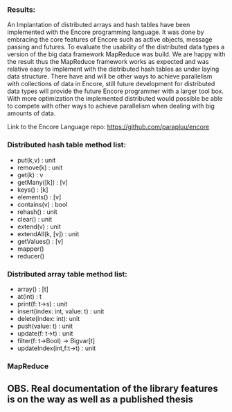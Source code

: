 ### Results:
An Implantation of distributed arrays and hash tables have been implemented with the Encore programming language. It was done by embracing the core features of Encore such as active objects, message passing and futures. To evaluate the usability of the distributed data types a version of the big data framework MapReduce was build. We are happy with the result thus the MapReduce framework works as expected and was relative easy to implement with the distributed hash tables as under laying data structure. There have and will be other ways to achieve parallelism with collections of data in Encore, still future development for distributed data types will provide the future Encore programmer with a larger tool box. With more optimization the implemented distributed would possible be able to compete with other ways to achieve parallelism when dealing with big amounts of data.

Link to the Encore Language repo: https://github.com/parapluu/encore

### Distributed hash table method list:
* put(k,v) : unit
* remove(k) : unit
* get(k) : v
* getMany([k]) : [v]
* keys() : [k]
* elements() : [v]
* contains(v) : bool
* rehash() : unit
* clear() : unit
* extend(v) : unit
* extendAll(k, [v]) : unit
* getValues() : [v]
* mapper()
* reducer()

### Distributed array table method list:
* array() : [t]
* at(int) : t
* print(f: t->s) : unit
* insert(index: int, value: t) : unit
* delete(index: int): unit
* push(value: t) : unit
* update(f: t->t) : unit
* filter(f: t->Bool) -> Bigvar[t]
* updateIndex(int,f:t->t) : unit

### MapReduce

## OBS. Real documentation of the library features is on the way as well as a published thesis

